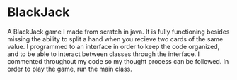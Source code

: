 # BlackJack
A BlackJack game I made from scratch in java. It is fully functioning besides missing the ability to split a hand when you recieve two cards of the same value. I programmed to an interface in order to keep the code organized, and to be able to interact between classes through the interface. I commented throughout my code so my thought process can be followed. In order to play the game, run the main class.
